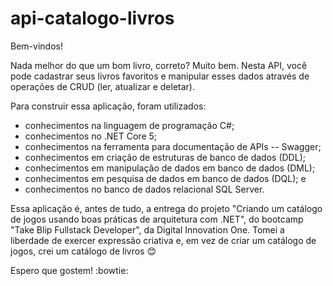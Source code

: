 ﻿# api-catalogo-livros

Bem-vindos!

Nada melhor do que um bom livro, correto? Muito bem. Nesta API, você pode cadastrar seus livros favoritos e manipular esses dados através de operações de CRUD (ler, atualizar e deletar).

Para construir essa aplicação, foram utilizados:

- conhecimentos na linguagem de programação C#;
- conhecimentos no .NET Core 5;
- conhecimentos na ferramenta para documentação de APIs -- Swagger;
- conhecimentos em criação de estruturas de banco de dados (DDL);
- conhecimentos em manipulação de dados em banco de dados (DML);
- conhecimentos em pesquisa de dados em banco de dados (DQL); e
- conhecimentos no banco de dados relacional SQL Server.

Essa aplicação é, antes de tudo, a entrega do projeto "Criando um catálogo de jogos usando boas práticas de arquitetura com .NET", do bootcamp "Take Blip Fullstack Developer", da Digital Innovation One. Tomei a liberdade de exercer expressão criativa e, em vez de criar um catálogo de jogos, crei um catálogo de livros :blush:

Espero que gostem! :bowtie: